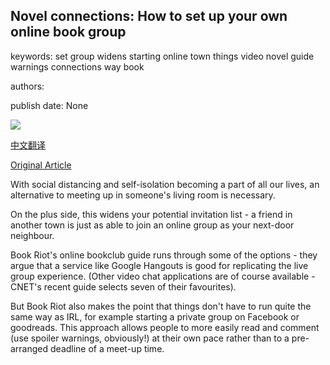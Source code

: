 ## Novel connections: How to set up your own online book group

keywords: set group widens starting online town things video novel guide warnings connections way book

authors: 

publish date: None

![](https://ichef.bbci.co.uk/images/ic/1200x675/p0872vpk.jpg)

[中文翻译](Novel%20connections%3A%20How%20to%20set%20up%20your%20own%20online%20book%20group_zh.md)

[Original Article](https://www.bbc.co.uk/programmes/articles/4d2tfP38MXzZ8bgM7KZ4Wyb/novel-connections-how-to-set-up-your-own-online-book-group)

With social distancing and self-isolation becoming a part of all our lives, an alternative to meeting up in someone's living room is necessary.

On the plus side, this widens your potential invitation list - a friend in another town is just as able to join an online group as your next-door neighbour.

Book Riot's online bookclub guide runs through some of the options - they argue that a service like Google Hangouts is good for replicating the live group experience. (Other video chat applications are of course available - CNET's recent guide selects seven of their favourites).

But Book Riot also makes the point that things don't have to run quite the same way as IRL, for example starting a private group on Facebook or goodreads. This approach allows people to more easily read and comment (use spoiler warnings, obviously\!) at their own pace rather than to a pre-arranged deadline of a meet-up time.